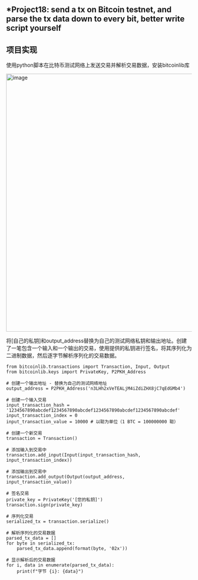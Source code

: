 ## *Project18: send a tx on Bitcoin testnet, and parse the tx data down to every bit, better write script yourself

## 项目实现
使用python脚本在比特币测试网络上发送交易并解析交易数据，安装bitcoinlib库

<img width="698" alt="image" src="https://github.com/jixujin64/homework-group-37/assets/139337238/0850e6da-2331-4b00-a04e-47fa69d802b8">

将[自己的私钥]和output_address替换为自己的测试网络私钥和输出地址。创建了一笔包含一个输入和一个输出的交易，使用提供的私钥进行签名，将其序列化为二进制数据，然后逐字节解析序列化的交易数据。

```
from bitcoinlib.transactions import Transaction, Input, Output
from bitcoinlib.keys import PrivateKey, P2PKH_Address

# 创建一个输出地址 - 替换为自己的测试网络地址
output_address = P2PKH_Address('n3LHh2xVeTEALjM4iZdiZHX8jC7qEdGMb4')

# 创建一个输入交易
input_transaction_hash = '1234567890abcdef1234567890abcdef1234567890abcdef1234567890abcdef'
input_transaction_index = 0
input_transaction_value = 10000 # 以聪为单位（1 BTC = 100000000 聪）

# 创建一个新交易
transaction = Transaction()

# 添加输入到交易中
transaction.add_input(Input(input_transaction_hash, input_transaction_index))

# 添加输出到交易中
transaction.add_output(Output(output_address, input_transaction_value))

# 签名交易
private_key = PrivateKey('[您的私钥]')
transaction.sign(private_key)

# 序列化交易
serialized_tx = transaction.serialize()

# 解析序列化的交易数据
parsed_tx_data = []
for byte in serialized_tx:
    parsed_tx_data.append(format(byte, '02x'))

# 显示解析后的交易数据
for i, data in enumerate(parsed_tx_data):
    print(f"字节 {i}: {data}")
```
